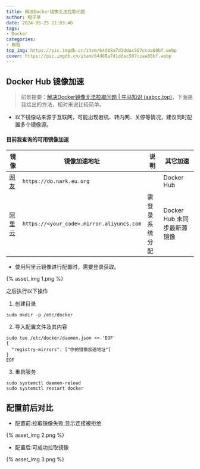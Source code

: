 ```yaml
---
title: 解决Docker镜像无法拉取问题
author: 橙子草
date: 2024-06-25 11:03:46
tags:
- Docker
categories: 
- 教程
top_img: https://pic.imgdb.cn/item/64d88a7d1ddac507ccaa08bf.webp
cover: https://pic.imgdb.cn/item/64d88a7d1ddac507ccaa08bf.webp
---
```


##  Docker Hub 镜像加速

> 前景提要：[解决Docker镜像无法拉取问题 | 牛马知识 (aabcc.top)](https://www.aabcc.top/archives/m7NPfx1D)，下面是我给出的方法，相对来说比较简单。

- 以下镜像站来源于互联网，可能出现宕机、转内网、关停等情况，建议同时配置多个镜像源。

#### 目前我查询的可用镜像加速

| 镜像                                                         | 镜像加速地址                              | 说明            | 其它加速                    |
| ------------------------------------------------------------ | ----------------------------------------- | --------------- | --------------------------- |
| [网友](https://gitee.com/link?target=https%3A%2F%2Fdo.nark.eu.org) | `https://do.nark.eu.org`                  |                 | Docker Hub                  |
| [阿里云](https://gitee.com/link?target=https%3A%2F%2Fcr.console.aliyun.com%2F) | `https://<your_code>.mirror.aliyuncs.com` | 需登录 系统分配 | Docker Hub 未同步最新源镜像 |

- 使用阿里云镜像进行配置时，需要登录获取。

{% asset_img 1.png %}

之后执行以下操作

1. 创建目录

```shell
sudo mkdir -p /etc/docker
```

2. 导入配置文件及其内容

```shell
sudo tee /etc/docker/daemon.json <<-'EOF'
{
  "registry-mirrors": ["你的镜像加速地址"]
}
EOF
```

3. 重启服务

```shell
sudo systemctl daemon-reload
sudo systemctl restart docker
```

## 配置前后对比

- 配置前:拉取镜像失败,显示连接被拒绝

{% asset_img 2.png %}

- 配置后:可成功拉取镜像

{% asset_img 3.png %}
